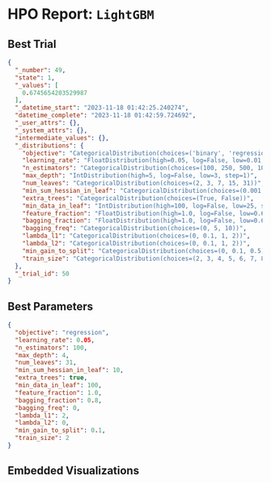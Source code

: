 # HPO Report: `LightGBM`

## Best Trial
```json
{
  "_number": 49,
  "state": 1,
  "_values": [
    0.6745654203529987
  ],
  "_datetime_start": "2023-11-18 01:42:25.240274",
  "datetime_complete": "2023-11-18 01:42:59.724692",
  "_user_attrs": {},
  "_system_attrs": {},
  "intermediate_values": {},
  "_distributions": {
    "objective": "CategoricalDistribution(choices=('binary', 'regression'))",
    "learning_rate": "FloatDistribution(high=0.05, log=False, low=0.01, step=0.01)",
    "n_estimators": "CategoricalDistribution(choices=(100, 250, 500, 1000))",
    "max_depth": "IntDistribution(high=5, log=False, low=3, step=1)",
    "num_leaves": "CategoricalDistribution(choices=(2, 3, 7, 15, 31))",
    "min_sum_hessian_in_leaf": "CategoricalDistribution(choices=(0.001, 0.01, 0.1, 1, 10))",
    "extra_trees": "CategoricalDistribution(choices=(True, False))",
    "min_data_in_leaf": "IntDistribution(high=100, log=False, low=25, step=25)",
    "feature_fraction": "FloatDistribution(high=1.0, log=False, low=0.6, step=0.2)",
    "bagging_fraction": "FloatDistribution(high=1.0, log=False, low=0.6, step=0.2)",
    "bagging_freq": "CategoricalDistribution(choices=(0, 5, 10))",
    "lambda_l1": "CategoricalDistribution(choices=(0, 0.1, 1, 2))",
    "lambda_l2": "CategoricalDistribution(choices=(0, 0.1, 1, 2))",
    "min_gain_to_split": "CategoricalDistribution(choices=(0, 0.1, 0.5))",
    "train_size": "CategoricalDistribution(choices=(2, 3, 4, 5, 6, 7, 8, 9, 10))"
  },
  "_trial_id": 50
}
```

## Best Parameters
```json
{
  "objective": "regression",
  "learning_rate": 0.05,
  "n_estimators": 100,
  "max_depth": 4,
  "num_leaves": 31,
  "min_sum_hessian_in_leaf": 10,
  "extra_trees": true,
  "min_data_in_leaf": 100,
  "feature_fraction": 1.0,
  "bagging_fraction": 0.8,
  "bagging_freq": 0,
  "lambda_l1": 2,
  "lambda_l2": 0,
  "min_gain_to_split": 0.1,
  "train_size": 2
}
```

## Embedded Visualizations


```{include} "data/hyperparameter-optimization/LightGBM/visualizations/lightgbm_plot_param_importances.html"

```

```{include} "data/hyperparameter-optimization/LightGBM/visualizations/lightgbm_plot_plot_slice.html"

```

```{include} "data/hyperparameter-optimization/LightGBM/visualizations/lightgbm_plot_parallel_coordinates.html"

```

```{include} "data/hyperparameter-optimization/LightGBM/visualizations/lightgbm_plot_rank.html"

```

```{include} "data/hyperparameter-optimization/LightGBM/visualizations/lightgbm_plot_contour.html"

```

```{include} "data/hyperparameter-optimization/LightGBM/visualizations/lightgbm_plot_edf.html"

```

```{include} "data/hyperparameter-optimization/LightGBM/visualizations/lightgbm_plot_optimization_history.html"

```

<!-- :::{figure} #LightGBM_plot_slice -->
<!-- :label: -->
<!-- ::: -->

<!-- ![](#LightGBM_plot_param_importances) - This will embed the output of a notebook cell -->
